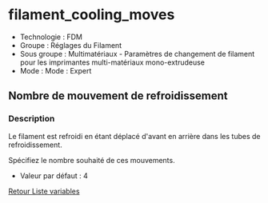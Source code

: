 # filament_cooling_moves

* Technologie : FDM
* Groupe : Réglages du Filament
* Sous groupe : Multimatériaux - Paramètres de changement de filament pour les imprimantes multi-matériaux mono-extrudeuse
* Mode : Mode : Expert

## Nombre de mouvement de refroidissement

### Description

Le filament est refroidi en étant déplacé d'avant en arrière dans les tubes de refroidissement.

Spécifiez le nombre souhaité de ces mouvements.

* Valeur par défaut :  4

[Retour Liste variables](variable_list.md)